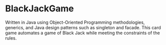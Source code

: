 # BlackJackGame
Written in Java using Object-Oriented Programming methodologies, generics, and Java design patterns such as singleton and facade. This card game automates a game of Black Jack while meeting the constraints of the rules.
